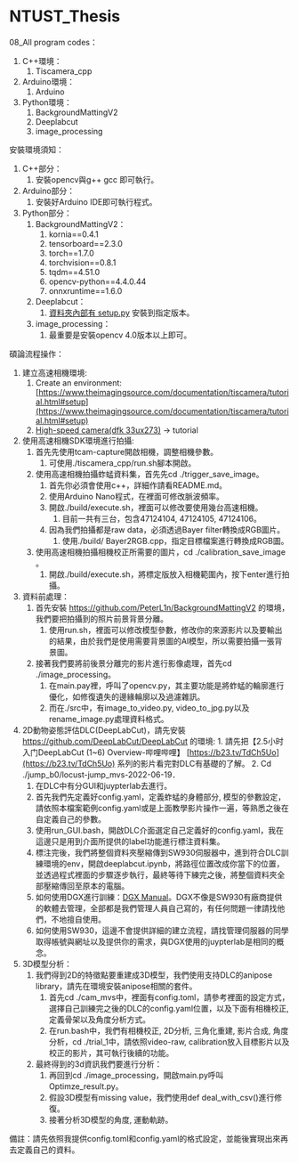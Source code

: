 # NTUST_Thesis
08_All program codes：

1. C++環境： 
    1. Tiscamera_cpp
2. Arduino環境：
    1. Arduino
3. Python環境：
    1. BackgroundMattingV2
    2. Deeplabcut
    3. image_processing

安裝環境須知：

1. C++部分：
    1. 安裝opencv與g++ gcc 即可執行。
2. Arduino部分：
    1. 安裝好Arduino IDE即可執行程式。
3. Python部分：
    1. BackgroundMattingV2：
        1. kornia==0.4.1
        2. tensorboard==2.3.0
        3. torch==1.7.0
        4. torchvision==0.8.1
        5. tqdm==4.51.0
        6. opencv-python==4.4.0.44
        7. onnxruntime==1.6.0
    2. Deeplabcut：
        1. [資料夾內部有 setup.py](http://資料夾內部有setup.py) 安裝到指定版本。
    3. image_processing：
        1. 最重要是安裝opencv 4.0版本以上即可。

碩論流程操作：

1. 建立高速相機環境: 
    1. Create an environment: [https://www.theimagingsource.com/documentation/tiscamera/tutorial.html#setup](https://www.theimagingsource.com/documentation/tiscamera/tutorial.html#setup)
    2. [High-speed camera(dfk 33ux273)](https://www.notion.so/High-speed-camera-dfk-33ux273-0dee94b951084fbfba7ccec3168c11e0) → tutorial
2. 使用高速相機SDK環境進行拍攝:
    1. 首先先使用tcam-capture開啟相機，調整相機參數。
        1. 可使用./tiscamera_cpp/run.sh腳本開啟。
    2. 使用高速相機拍攝蚱蜢資料集，首先先cd ./trigger_save_image。
        1. 首先你必須會使用c++，詳細作請看README.md。
        2. 使用Arduino Nano程式，在裡面可修改脈波頻率。
        3. 開啟./build/execute.sh，裡面可以修改要使用幾台高速相機。
            1. 目前一共有三台，包含47124104, 47124105, 47124106。
        4. 因為我們拍攝都是raw data，必須透過Bayer filter轉換成RGB圖片。
            1. 使用./build/ Bayer2RGB.cpp，指定目標檔案進行轉換成RGB圖。
    3. 使用高速相機拍攝相機校正所需要的圖片，cd ./calibration_save_image 。
        1. 開啟./build/execute.sh，將標定版放入相機範圍內，按下enter進行拍攝。
3. 資料前處理：
    1. 首先安裝 https://github.com/PeterL1n/BackgroundMattingV2 的環境，我們要把拍攝到的照片前景背景分離。
        1. 使用run.sh，裡面可以修改模型參數，修改你的來源影片以及要輸出的結果，由於我們是使用需要背景圖的AI模型，所以需要拍攝一張背景圖。
    2. 接著我們要將前後景分離完的影片進行影像處理，首先cd ./image_processing。
        1. 在main.pay裡，呼叫了opencv.py，其主要功能是將蚱蜢的輪廓進行優化，如修復遺失的邊緣輪廓以及過濾雜訊。
        2. 而在./src中，有image_to_video.py, video_to_jpg.py以及rename_image.py處理資料格式。
4.   2D動物姿態評估DLC(DeepLabCut)，請先安裝 https://github.com/DeepLabCut/DeepLabCut 的環境:
    1. 請先把【2.5小时入门DeepLabCut (1~6) Overview-哔哩哔哩】 [https://b23.tv/TdCh5Uo](https://b23.tv/TdCh5Uo) 系列的影片看完對DLC有基礎的了解。
    2. Cd ./jump_b0/locust-jump_mvs-2022-06-19．
        1. 在DLC中有分GUI和juypterlab去進行。
        2. 首先我們先定義好config.yaml，定義蚱蜢的身體部分, 模型的參數設定，請依照本檔案範例config.yaml或是上面教學影片操作一遍，等熟悉之後在自定義自己的參數。
        3. 使用run_GUI.bash，開啟DLC介面選定自己定義好的config.yaml，我在這邊只是用到介面所提供的label功能進行標注資料集。
        4. 標注完後，我們將整個資料夾壓縮傳到SW930伺服器中，進到符合DLC訓練環境的env，開啟deeplabcut.ipynb，將路徑位置改成你當下的位置，並透過程式裡面的步驟逐步執行，最終等待下練完之後，將整個資料夾全部壓縮傳回至原本的電腦。
        5. 如何使用DGX進行訓練：[DGX Manual](https://www.notion.so/DGX-Manual-c8cec39658f14ce0986399af6598753c)。DGX不像是SW930有廠商提供的軟體去管理，全部都是我們管理人員自己寫的，有任何問題一律請找他們，不地擅自使用。
        6. 如何使用SW930，這邊不會提供詳細的建立流程，請找管理伺服器的同學取得帳號與網址以及提供你的需求，與DGX使用的juypterlab是相同的概念。
5. 3D模型分析：
    1. 我們得到2D的特徵點要重建成3D模型，我們使用支持DLC的anipose library，請先在環境安裝anipose相關的套件。
        1. 首先cd ./cam_mvs中，裡面有config.toml，請參考裡面的設定方式，選擇自己訓練完之後的DLC的config.yaml位置，以及下面有相機校正, 定義骨架以及角度分析方式。
        2. 在run.bash中，我們有相機校正, 2D分析, 三角化重建, 影片合成, 角度分析，cd ./trial_1中，請依照video-raw, calibration放入目標影片以及校正的影片，其可執行後續的功能。
    2. 最終得到的3d資訊我們要進行分析：
        1. 再回到cd ./image_processing，開啟main.py呼叫Optimze_result.py。
        2. 假設3D模型有missing value，我們使用def deal_with_csv()進行修復。
        3. 接著分析3D模型的角度, 運動軌跡。

備註：請先依照我提供config.toml和config.yaml的格式設定，並能後實現出來再去定義自己的資料。
